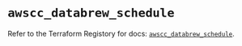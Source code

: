 # `awscc_databrew_schedule`

Refer to the Terraform Registory for docs: [`awscc_databrew_schedule`](https://registry.terraform.io/providers/hashicorp/awscc/0.70.0/docs/resources/databrew_schedule).
